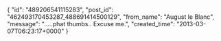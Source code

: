  {
   "id": "489206541115283",
   "post_id": "462493170453287_488691414500129",
   "from_name": "August le Blanc",
   "message": ".....phat thumbs.. Excuse me.",
   "created_time": "2013-03-07T06:23:17+0000"
 }
